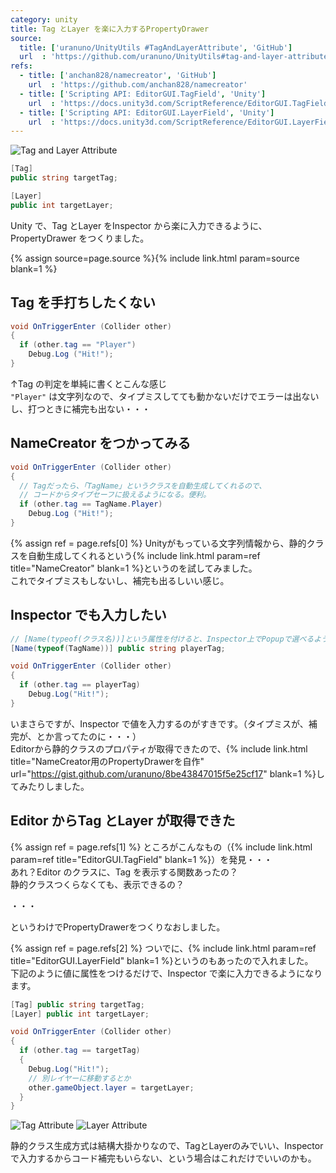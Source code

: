 ```yaml
---
category: unity
title: Tag とLayer を楽に入力するPropertyDrawer
source:
  title: ['uranuno/UnityUtils #TagAndLayerAttribute', 'GitHub']
  url  : 'https://github.com/uranuno/UnityUtils#tag-and-layer-attribute'
refs:
  - title: ['anchan828/namecreator', 'GitHub']
    url  : 'https://github.com/anchan828/namecreator'
  - title: ['Scripting API: EditorGUI.TagField', 'Unity']
    url  : 'https://docs.unity3d.com/ScriptReference/EditorGUI.TagField.html'
  - title: ['Scripting API: EditorGUI.LayerField', 'Unity']
    url  : 'https://docs.unity3d.com/ScriptReference/EditorGUI.LayerField.html'
---
```


![Tag and Layer Attribute](https://uranuno.github.io/UnityUtils/tagandlayer.png)

```csharp
[Tag]
public string targetTag;

[Layer]
public int targetLayer;
```

Unity で、Tag とLayer をInspector から楽に入力できるように、PropertyDrawer をつくりました。

{% assign source=page.source %}{% include link.html param=source blank=1 %}

<!-- more -->

Tag を手打ちしたくない
----------------------
```csharp
void OnTriggerEnter (Collider other)
{
  if (other.tag == "Player")
    Debug.Log ("Hit!");
}
```

↑Tag の判定を単純に書くとこんな感じ  
`"Player"` は文字列なので、タイプミスしてても動かないだけでエラーは出ないし、打つときに補完も出ない・・・


NameCreator をつかってみる
--------------------------
```csharp
void OnTriggerEnter (Collider other)
{
  // Tagだったら、「TagName」というクラスを自動生成してくれるので、
  // コードからタイプセーフに扱えるようになる。便利。
  if (other.tag == TagName.Player)
    Debug.Log ("Hit!");
}
```

{% assign ref = page.refs[0] %}
Unityがもっている文字列情報から、静的クラスを自動生成してくれるという{% include link.html param=ref title="NameCreator" blank=1 %}というのを試してみました。  
これでタイプミスもしないし、補完も出るしいい感じ。


Inspector でも入力したい
------------------------
```csharp
// [Name(typeof(クラス名))]という属性を付けると、Inspector上でPopupで選べるように！
[Name(typeof(TagName))] public string playerTag;

void OnTriggerEnter (Collider other)
{
  if (other.tag == playerTag)
    Debug.Log("Hit!");
}
```

いまさらですが、Inspector で値を入力するのがすきです。（タイプミスが、補完が、とか言ってたのに・・・）  
Editorから静的クラスのプロパティが取得できたので、{% include link.html title="NameCreator用のPropertyDrawerを自作" url="https://gist.github.com/uranuno/8be43847015f5e25cf17" blank=1 %}してみたりしました。


Editor からTag とLayer が取得できた
-----------------------------------
{% assign ref = page.refs[1] %}
ところがこんなもの（{% include link.html param=ref title="EditorGUI.TagField" blank=1 %}）を発見・・・  
あれ？Editor のクラスに、Tag を表示する関数あったの？  
静的クラスつくらなくても、表示できるの？

・・・

というわけでPropertyDrawerをつくりなおしました。

{% assign ref = page.refs[2] %}
ついでに、{% include link.html param=ref title="EditorGUI.LayerField" blank=1 %}というのもあったので入れました。  
下記のように値に属性をつけるだけで、Inspector で楽に入力できるようになります。

```csharp
[Tag] public string targetTag;
[Layer] public int targetLayer;

void OnTriggerEnter (Collider other)
{
  if (other.tag == targetTag)
  {
    Debug.Log("Hit!");
    // 別レイヤーに移動するとか
    other.gameObject.layer = targetLayer;
  }
}
```

![Tag Attribute](https://uranuno.github.io/UnityUtils/tagandlayer-tag.png)
![Layer Attribute](https://uranuno.github.io/UnityUtils/tagandlayer-layer.png)

静的クラス生成方式は結構大掛かりなので、TagとLayerのみでいい、Inspectorで入力するからコード補完もいらない、という場合はこれだけでいいのかも。
